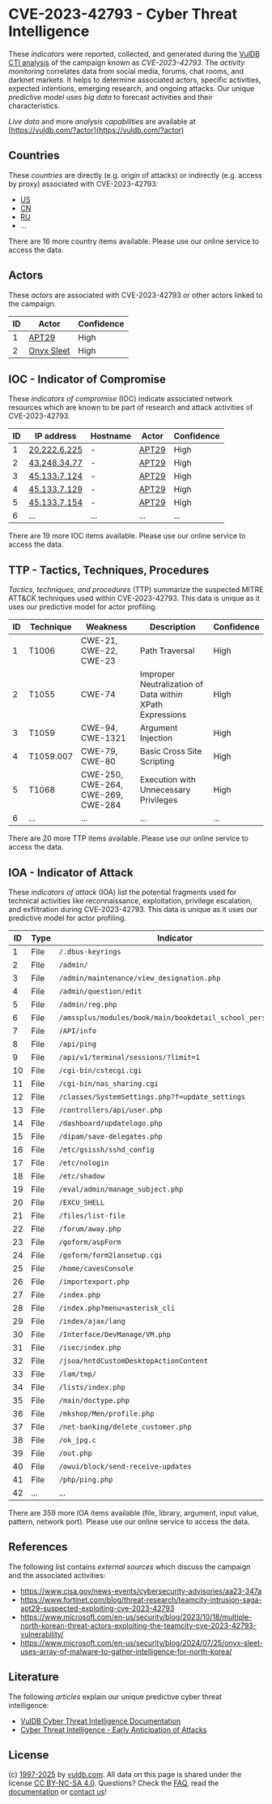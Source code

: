 # CVE-2023-42793 - Cyber Threat Intelligence

These _indicators_ were reported, collected, and generated during the [VulDB CTI analysis](https://vuldb.com/?kb.cti) of the campaign known as _CVE-2023-42793_. The _activity monitoring_ correlates data from social media, forums, chat rooms, and darknet markets. It helps to determine associated actors, specific activities, expected intentions, emerging research, and ongoing attacks. Our unique _predictive model_ uses _big data_ to forecast activities and their characteristics.

_Live data_ and more _analysis capabilities_ are available at [https://vuldb.com/?actor](https://vuldb.com/?actor)

## Countries

These _countries_ are directly (e.g. origin of attacks) or indirectly (e.g. access by proxy) associated with CVE-2023-42793:

* [US](https://vuldb.com/?country.us)
* [CN](https://vuldb.com/?country.cn)
* [RU](https://vuldb.com/?country.ru)
* ...

There are 16 more country items available. Please use our online service to access the data.

## Actors

These _actors_ are associated with CVE-2023-42793 or other actors linked to the campaign.

ID | Actor | Confidence
-- | ----- | ----------
1 | [APT29](https://vuldb.com/?actor.apt29) | High
2 | [Onyx Sleet](https://vuldb.com/?actor.onyx_sleet) | High

## IOC - Indicator of Compromise

These _indicators of compromise_ (IOC) indicate associated network resources which are known to be part of research and attack activities of CVE-2023-42793.

ID | IP address | Hostname | Actor | Confidence
-- | ---------- | -------- | ----- | ----------
1 | [20.222.6.225](https://vuldb.com/?ip.20.222.6.225) | - | [APT29](https://vuldb.com/?actor.apt29) | High
2 | [43.248.34.77](https://vuldb.com/?ip.43.248.34.77) | - | [APT29](https://vuldb.com/?actor.apt29) | High
3 | [45.133.7.124](https://vuldb.com/?ip.45.133.7.124) | - | [APT29](https://vuldb.com/?actor.apt29) | High
4 | [45.133.7.129](https://vuldb.com/?ip.45.133.7.129) | - | [APT29](https://vuldb.com/?actor.apt29) | High
5 | [45.133.7.154](https://vuldb.com/?ip.45.133.7.154) | - | [APT29](https://vuldb.com/?actor.apt29) | High
6 | ... | ... | ... | ...

There are 19 more IOC items available. Please use our online service to access the data.

## TTP - Tactics, Techniques, Procedures

_Tactics, techniques, and procedures_ (TTP) summarize the suspected MITRE ATT&CK techniques used within CVE-2023-42793. This data is unique as it uses our predictive model for actor profiling.

ID | Technique | Weakness | Description | Confidence
-- | --------- | -------- | ----------- | ----------
1 | T1006 | CWE-21, CWE-22, CWE-23 | Path Traversal | High
2 | T1055 | CWE-74 | Improper Neutralization of Data within XPath Expressions | High
3 | T1059 | CWE-94, CWE-1321 | Argument Injection | High
4 | T1059.007 | CWE-79, CWE-80 | Basic Cross Site Scripting | High
5 | T1068 | CWE-250, CWE-264, CWE-269, CWE-284 | Execution with Unnecessary Privileges | High
6 | ... | ... | ... | ...

There are 20 more TTP items available. Please use our online service to access the data.

## IOA - Indicator of Attack

These _indicators of attack_ (IOA) list the potential fragments used for technical activities like reconnaissance, exploitation, privilege escalation, and exfiltration during CVE-2023-42793. This data is unique as it uses our predictive model for actor profiling.

ID | Type | Indicator | Confidence
-- | ---- | --------- | ----------
1 | File | `/.dbus-keyrings` | High
2 | File | `/admin/` | Low
3 | File | `/admin/maintenance/view_designation.php` | High
4 | File | `/admin/question/edit` | High
5 | File | `/admin/reg.php` | High
6 | File | `/amssplus/modules/book/main/bookdetail_school_person.php` | High
7 | File | `/API/info` | Medium
8 | File | `/api/ping` | Medium
9 | File | `/api/v1/terminal/sessions/?limit=1` | High
10 | File | `/cgi-bin/cstecgi.cgi` | High
11 | File | `/cgi-bin/nas_sharing.cgi` | High
12 | File | `/classes/SystemSettings.php?f=update_settings` | High
13 | File | `/controllers/api/user.php` | High
14 | File | `/dashboard/updatelogo.php` | High
15 | File | `/dipam/save-delegates.php` | High
16 | File | `/etc/gsissh/sshd_config` | High
17 | File | `/etc/nologin` | Medium
18 | File | `/etc/shadow` | Medium
19 | File | `/eval/admin/manage_subject.php` | High
20 | File | `/EXCU_SHELL` | Medium
21 | File | `/files/list-file` | High
22 | File | `/forum/away.php` | High
23 | File | `/goform/aspForm` | High
24 | File | `/goform/form2lansetup.cgi` | High
25 | File | `/home/cavesConsole` | High
26 | File | `/importexport.php` | High
27 | File | `/index.php` | Medium
28 | File | `/index.php?menu=asterisk_cli` | High
29 | File | `/index/ajax/lang` | High
30 | File | `/Interface/DevManage/VM.php` | High
31 | File | `/isec/index.php` | High
32 | File | `/jsoa/hntdCustomDesktopActionContent` | High
33 | File | `/lam/tmp/` | Medium
34 | File | `/lists/index.php` | High
35 | File | `/main/doctype.php` | High
36 | File | `/mkshop/Men/profile.php` | High
37 | File | `/net-banking/delete_customer.php` | High
38 | File | `/ok_jpg.c` | Medium
39 | File | `/out.php` | Medium
40 | File | `/owui/block/send-receive-updates` | High
41 | File | `/php/ping.php` | High
42 | ... | ... | ...

There are 359 more IOA items available (file, library, argument, input value, pattern, network port). Please use our online service to access the data.

## References

The following list contains _external sources_ which discuss the campaign and the associated activities:

* https://www.cisa.gov/news-events/cybersecurity-advisories/aa23-347a
* https://www.fortinet.com/blog/threat-research/teamcity-intrusion-saga-apt29-suspected-exploiting-cve-2023-42793
* https://www.microsoft.com/en-us/security/blog/2023/10/18/multiple-north-korean-threat-actors-exploiting-the-teamcity-cve-2023-42793-vulnerability/
* https://www.microsoft.com/en-us/security/blog/2024/07/25/onyx-sleet-uses-array-of-malware-to-gather-intelligence-for-north-korea/

## Literature

The following _articles_ explain our unique predictive cyber threat intelligence:

* [VulDB Cyber Threat Intelligence Documentation](https://vuldb.com/?kb.cti)
* [Cyber Threat Intelligence - Early Anticipation of Attacks](https://www.scip.ch/en/?labs.20201022)

## License

(c) [1997-2025](https://vuldb.com/?kb.changelog) by [vuldb.com](https://vuldb.com/?kb.about). All data on this page is shared under the license [CC BY-NC-SA 4.0](https://creativecommons.org/licenses/by-nc-sa/4.0/). Questions? Check the [FAQ](https://vuldb.com/?kb.faq), read the [documentation](https://vuldb.com/?kb) or [contact us](https://vuldb.com/?contact)!
